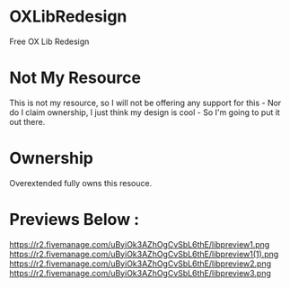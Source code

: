 # OXLibRedesign
Free OX Lib Redesign

# Not My Resource
This is not my resource, so I will not be offering any support for this - Nor do I claim ownership, I just think my design is cool - So I'm going to put it out there.

# Ownership 
Overextended fully owns this resouce.

# Previews Below :
https://r2.fivemanage.com/uByiOk3AZhOgCvSbL6thE/libpreview1.png
https://r2.fivemanage.com/uByiOk3AZhOgCvSbL6thE/libpreview1(1).png
https://r2.fivemanage.com/uByiOk3AZhOgCvSbL6thE/libpreview2.png
https://r2.fivemanage.com/uByiOk3AZhOgCvSbL6thE/libpreview3.png
